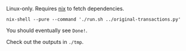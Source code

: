 Linux-only. Requires [nix](https://nixos.org/) to fetch dependencies.

```
nix-shell --pure --command './run.sh ../original-transactions.py'
```

You should eventually see `Done!`.

Check out the outputs in `./tmp`.